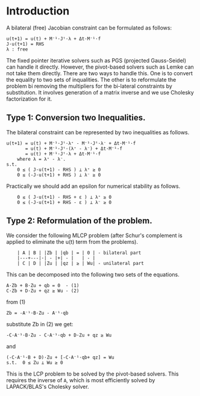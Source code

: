# Introduction
A bilateral (free) Jacobian constraint can be formulated as follows:

    u(t+1) = u(t) + M⁻¹·Jᵗ·λ + Δt·M⁻¹·f
    J·u(t+1) = RHS
    λ : free

The fixed pointer iterative solvers such as PGS (projected Gauss-Seidel) can  handle it directly.
However, the pivot-based solvers such as Lemke can not take them directly. 
There are two ways to handle this. One is to convert the equality to
two sets of inqualities. The other is to reformulate the problem bi removing the multipliers for the bi-lateral constraints by substitution. It involves generation of a matrix inverse and we use Cholesky factorization for it.

## Type 1: Conversion two Inequalities.

The bilateral constraint can be represented by two inequalities as follows.

    u(t+1) = u(t) + M⁻¹·Jᵗ·λ⁺ - M⁻¹·Jᵗ·λ⁻ + Δt·M⁻¹·f
           = u(t) + M⁻¹·Jᵗ·(λ⁺ - λ⁻) + Δt·M⁻¹·f
           = u(t) + M⁻¹·Jᵗ·λ + Δt·M⁻¹·f
        where λ = λ⁺ - λ⁻.
    s.t.
        0 ≤ ( J·u(t+1) - RHS ) ⊥ λ⁺ ≥ 0
        0 ≤ (-J·u(t+1) + RHS ) ⊥ λ⁻ ≥ 0

Practically we should add an epsilon for numerical stability as follows.

        0 ≤ ( J·u(t+1) - RHS + ε ) ⊥ λ⁺ ≥ 0
        0 ≤ (-J·u(t+1) + RHS - ε ) ⊥ λ⁻ ≥ 0

## Type 2: Reformulation of the problem.

We consider the following MLCP problem (after Schur's complement is applied to eliminate the u(t) term from the problems).

        | A | B | |Zb | |qb | = | 0 | - bilateral part
        |---+---|·| - |+| - |   | - |
        | C | D | |Zu | |qz | ≥ | Wu| - unilateral part
 
This can be decomposed into the following two sets of the equations.

    A·Zb + B·Zu + qb = 0  - (1)
    C·Zb + D·Zu + qz ≥ Wu - (2)

from (1)

    Zb = -A⁻¹·B·Zu - A⁻¹·qb
substitute Zb in (2) we get:

    -C·A⁻¹·B·Zu - C·A⁻¹·qb + D·Zu + qz ≥ Wu
and    
    
    (-C·A⁻¹·B + D)·Zu + [-C·A⁻¹·qb+ qz] = Wu
    s.t.  0 ≤ Zu ⊥ Wu ≥ 0  
This is the LCP problem to be solved by the pivot-based solvers.
This requires the inverse of `A`, which is most efficiently solved by LAPACK/BLAS's Cholesky solver.
